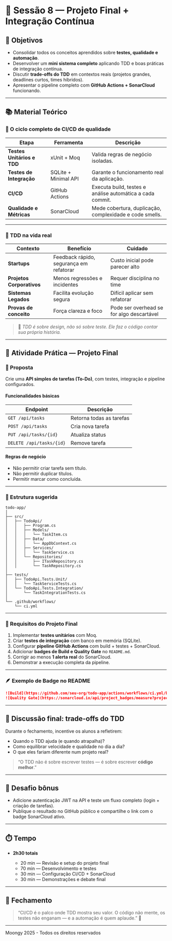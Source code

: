 # 🚀 Sessão 8 — Projeto Final + Integração Contínua

## 🎯 Objetivos

* Consolidar todos os conceitos aprendidos sobre **testes, qualidade e automação**.
* Desenvolver um **mini sistema completo** aplicando TDD e boas práticas de integração contínua.
* Discutir **trade-offs do TDD** em contextos reais (projetos grandes, deadlines curtos, times híbridos).
* Apresentar o pipeline completo com **GitHub Actions + SonarCloud** funcionando.

---

## 📚 Material Teórico

### 🧱 O ciclo completo de CI/CD de qualidade

| Etapa                      | Ferramenta           | Descrição                                                 |
| -------------------------- | -------------------- | --------------------------------------------------------- |
| **Testes Unitários e TDD** | xUnit + Moq          | Valida regras de negócio isoladas.                        |
| **Testes de Integração**   | SQLite + Minimal API | Garante o funcionamento real da aplicação.                |
| **CI/CD**                  | GitHub Actions       | Executa build, testes e análise automática a cada commit. |
| **Qualidade e Métricas**   | SonarCloud           | Mede cobertura, duplicação, complexidade e code smells.   |

---

### 💬 TDD na vida real

| Contexto                  | Benefício                               | Cuidado                                   |
| ------------------------- | --------------------------------------- | ----------------------------------------- |
| **Startups**              | Feedback rápido, segurança em refatorar | Custo inicial pode parecer alto           |
| **Projetos Corporativos** | Menos regressões e incidentes           | Requer disciplina no time                 |
| **Sistemas Legados**      | Facilita evolução segura                | Difícil aplicar sem refatorar             |
| **Provas de conceito**    | Força clareza e foco                    | Pode ser overhead se for algo descartável |

> 🧠 *TDD é sobre design, não só sobre teste. Ele faz o código contar sua própria história.*

---

## 🧪 Atividade Prática — Projeto Final

### 🔧 Proposta

Crie uma **API simples de tarefas (To-Do)**, com testes, integração e pipeline configurados.

#### Funcionalidades básicas

| Endpoint                 | Descrição                |
| ------------------------ | ------------------------ |
| `GET /api/tasks`         | Retorna todas as tarefas |
| `POST /api/tasks`        | Cria nova tarefa         |
| `PUT /api/tasks/{id}`    | Atualiza status          |
| `DELETE /api/tasks/{id}` | Remove tarefa            |

#### Regras de negócio

* Não permitir criar tarefa sem título.
* Não permitir duplicar títulos.
* Permitir marcar como concluída.

---

### 🧩 Estrutura sugerida

```
todo-app/
│
├── src/
│   ├── TodoApi/
│   │   ├── Program.cs
│   │   ├── Models/
│   │   │   └── TaskItem.cs
│   │   ├── Data/
│   │   │   └── AppDbContext.cs
│   │   ├── Services/
│   │   │   └── TaskService.cs
│   │   └── Repositories/
│   │       ├── ITaskRepository.cs
│   │       └── TaskRepository.cs
│
├── tests/
│   ├── TodoApi.Tests.Unit/
│   │   └── TaskServiceTests.cs
│   └── TodoApi.Tests.Integration/
│       └── TaskIntegrationTests.cs
│
└── .github/workflows/
    └── ci.yml
```

---

### 🧠 Requisitos do Projeto Final

1. Implementar **testes unitários** com Moq.
2. Criar **testes de integração** com banco em memória (SQLite).
3. Configurar **pipeline GitHub Actions** com build + testes + SonarCloud.
4. Adicionar **badges de Build e Quality Gate** no `README.md`.
5. Corrigir ao menos **1 alerta real** do SonarCloud.
6. Demonstrar a execução completa da pipeline.

---

### 🪶 Exemplo de Badge no README

```markdown
![Build](https://github.com/seu-org/todo-app/actions/workflows/ci.yml/badge.svg)
![Quality Gate](https://sonarcloud.io/api/project_badges/measure?project=seu-org_todo-app&metric=alert_status)
```

---

## 💬 Discussão final: trade-offs do TDD

Durante o fechamento, incentive os alunos a refletirem:

* Quando o TDD ajuda (e quando atrapalha)?
* Como equilibrar velocidade e qualidade no dia a dia?
* O que eles fariam diferente num projeto real?

> “O TDD não é sobre escrever testes — é sobre escrever **código melhor**.”

---

## 🧭 Desafio bônus

* Adicione autenticação JWT na API e teste um fluxo completo (login + criação de tarefas).
* Publique o resultado no GitHub público e compartilhe o link com o badge SonarCloud ativo.

---

## ⏱️ Tempo

* **2h30 totais**

  * 20 min — Revisão e setup do projeto final
  * 70 min — Desenvolvimento e testes
  * 30 min — Configuração CI/CD + SonarCloud
  * 30 min — Demonstrações e debate final

---

## 💬 Fechamento

> “CI/CD é o palco onde TDD mostra seu valor.
> O código não mente, os testes não enganam — e a automação é quem aplaude.” 👏

---
Moongy 2025 - Todos os direitos reservados